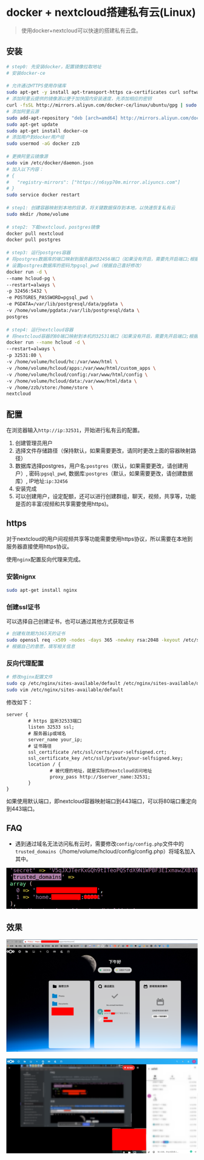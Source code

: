 # docker + nextcloud搭建私有云(Linux)

> 使用docker+nextcloud可以快速的搭建私有云盘。

## 安装

```bash
# step0: 先安装docker，配置镜像拉取地址
# 安装docker-ce

# 允许通过HTTPS使用存储库
sudo apt-get -y install apt-transport-https ca-certificates curl software-properties-common
# 添加阿里云提供的镜像源以便于加快国内安装速度，先添加相应的密钥
curl -fsSL http://mirrors.aliyun.com/docker-ce/linux/ubuntu/gpg | sudo apt-key add -
# 添加阿里云源
sudo add-apt-repository "deb [arch=amd64] http://mirrors.aliyun.com/docker-ce/linux/ubuntu $(lsb_release -cs) stable"
sudo apt-get update
sudo apt-get install docker-ce
# 添加用户到docker用户组
sudo usermod -aG docker zzb

# 更换阿里云镜像源
sudo vim /etc/docker/daemon.json
# 加入以下内容：
# {
#	"registry-mirrors": ["https://n6syp70m.mirror.aliyuncs.com"]
# }
sudo service docker restart

# step1: 创建容器映射到本地的目录，将关键数据保存到本地，以快速恢复私有云
sudo mkdir /home/volume

# step2: 下载nextcloud，postgres镜像
docker pull nextcloud
docker pull postgres

# step3: 运行postgres容器
# 将postgres数据库的端口映射到服务器的32456端口（如果没有开启，需要先开启端口;根据自己喜好修改）
# 设置postgres数据库的密码为pgsql_pwd（根据自己喜好修改）
docker run -d \
--name hcloud-pg \
--restart=always \
-p 32456:5432 \
-e POSTGRES_PASSWORD=pgsql_pwd \
-e PGDATA=/var/lib/postgresql/data/pgdata \
-v /home/volume/pgdata:/var/lib/postgresql/data \
postgres

# step4: 运行nextcloud容器
# 将nextcloud容器的80端口映射到本机的32531端口（如果没有开启，需要先开启端口;根据自己喜好修改）
docker run --name hcloud -d \
--restart=always \
-p 32531:80 \
-v /home/volume/hcloud/hc:/var/www/html \
-v /home/volume/hcloud/apps:/var/www/html/custom_apps \
-v /home/volume/hcloud/config:/var/www/html/config \
-v /home/volume/hcloud/data:/var/www/html/data \
-v /home/zzb/store:/home/store \
nextcloud
```

## 配置

在浏览器输入`http://ip:32531`，开始进行私有云的配置。

1. 创建管理员用户
2. 选择文件存储路径（保持默认，如果需要更改，请同时更改上面的容器映射路径）
3. 数据库选择postgres，用户名:`postgres`（默认，如果需要更改，请创建用户）, 密码:`pgsql_pwd`, 数据库:`postgres`（默认，如果需要更改，请创建数据库）, IP地址:`ip:32456`
4. 安装完成
5. 可以创建用户，设定配额，还可以进行创建群组，聊天，视频，共享等，功能是否的丰富(视频和共享需要使用https)。

## https

对于nextcloud的用户间视频共享等功能需要使用https协议，所以需要在本地到服务器直接使用https协议。

使用`nginx`配置反向代理来完成。

### 安装nignx

```bash
sudo apt-get install nginx
```

### 创建ssl证书

可以选择自己创建证书，也可以通过其他方式获取证书

```bash
# 创建有效期为365天的证书
sudo openssl req -x509 -nodes -days 365 -newkey rsa:2048 -keyout /etc/ssl/private/your-selfsigned.key -out /etc/ssl/certs/your-selfsigned.crt
# 根据自己的意愿，填写相关信息
```

### 反向代理配置

```bash
# 修改nginx配置文件
sudo cp /etc/nginx/sites-available/default /etc/nginx/sites-available/default.bk
sudo vim /etc/nginx/sites-available/default
```

修改如下：

```text
server {
		# https 监听32533端口
        listen 32533 ssl;
        # 服务器ip或域名
        server_name your_ip;
        # 证书路径
        ssl_certificate /etc/ssl/certs/your-selfsigned.crt;
        ssl_certificate_key /etc/ssl/private/your-selfsigned.key;
        location / {
        		# 被代理的地址，就是实际的nextcloud访问地址
                proxy_pass http://$server_name:32531;
        }
}
```

如果使用默认端口，即nextcloud容器映射端口到443端口，可以将80端口重定向到443端口。

## FAQ

+ 遇到通过域名无法访问私有云时，需要修改`config/config.php`文件中的`trusted_domains`（/home/volume/hcloud/config/config.php）将域名加入其中。

![image-20210221173535654](https://raw.githubusercontent.com/AZMDDY/imgs/master/img/image-20210221173535654.png)

## 效果

![image-20210221173711028](https://raw.githubusercontent.com/AZMDDY/imgs/master/img/image-20210221173711028.png)

![image-20210221173907048](https://raw.githubusercontent.com/AZMDDY/imgs/master/img/image-20210221173907048.png)